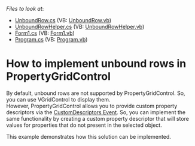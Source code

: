 <!-- default file list -->
*Files to look at*:

* [UnboundRow.cs](./CS/DXApplication3/CustomDescriptor/UnboundRow.cs) (VB: [UnboundRow.vb](./VB/DXApplication3/CustomDescriptor/UnboundRow.vb))
* [UnboundRowHelper.cs](./CS/DXApplication3/CustomDescriptor/UnboundRowHelper.cs) (VB: [UnboundRowHelper.vb](./VB/DXApplication3/CustomDescriptor/UnboundRowHelper.vb))
* [Form1.cs](./CS/DXApplication3/Form1.cs) (VB: [Form1.vb](./VB/DXApplication3/Form1.vb))
* [Program.cs](./CS/DXApplication3/Program.cs) (VB: [Program.vb](./VB/DXApplication3/Program.vb))
<!-- default file list end -->
# How to implement unbound rows in PropertyGridControl


<p>By default, unbound rows are not supported by PropertyGridControl. So, you can use VGridControl to display them.<br />
However, PropertyGridControl allows you to provide custom property descriptors via the <a href="http://documentation.devexpress.com/#WindowsForms/DevExpressXtraVerticalGridPropertyGridControl_CustomPropertyDescriptorstopic">CustomDescriptors Event</a>. So, you can implement the same functionality by creating a custom property descriptor that will store values for properties that do not present in the selected object.</p><p>This example demonstrates how this solution can be implemented.</p>

<br/>


